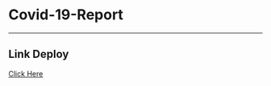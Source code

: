 # Covid-19-Report

____
## Link Deploy
[Click Here](https://covid-19-report-e907d.firebaseapp.com/)
